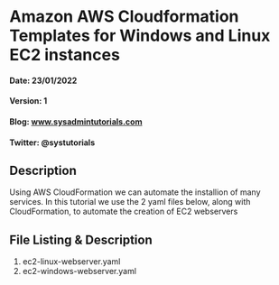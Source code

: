 # Amazon AWS Cloudformation Templates for Windows and Linux EC2 instances
#### Date: 23/01/2022
#### Version: 1
#### Blog: www.sysadmintutorials.com
#### Twitter: @systutorials

## Description

Using AWS CloudFormation we can automate the installion of many services. In this tutorial we use the 2 yaml files below, along with CloudFormation, to automate the creation of EC2 webservers
<youtube>

## File Listing & Description
1. ec2-linux-webserver.yaml<br>
2. ec2-windows-webserver.yaml<br>
